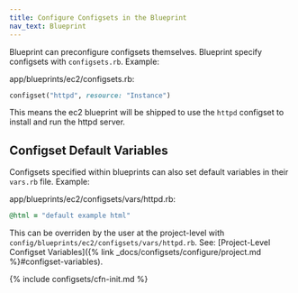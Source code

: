 ```yaml
---
title: Configure Configsets in the Blueprint
nav_text: Blueprint
---
```


Blueprint can preconfigure configsets themselves. Blueprint specify configsets with `configsets.rb`. Example:

app/blueprints/ec2/configsets.rb:

```ruby
configset("httpd", resource: "Instance")
```

This means the ec2 blueprint will be shipped to use the `httpd` configset to install and run the httpd server.

## Configset Default Variables

Configsets specified within blueprints can also set default variables in their `vars.rb` file.  Example:

app/blueprints/ec2/configsets/vars/httpd.rb:

```ruby
@html = "default example html"
```

This can be overriden by the user at the project-level with `config/blueprints/ec2/configsets/vars/httpd.rb`. See: [Project-Level Configset Variables]({% link _docs/configsets/configure/project.md %}#configset-variables).

{% include configsets/cfn-init.md %}
